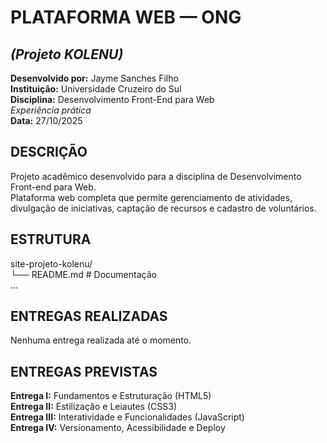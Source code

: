 # PLATAFORMA WEB — ONG  
## *(Projeto KOLENU)*  

**Desenvolvido por:** Jayme Sanches Filho  
**Instituição:** Universidade Cruzeiro do Sul  
**Disciplina:** Desenvolvimento Front-End para Web  
*Experiência prática*  
**Data:** 27/10/2025  

## DESCRIÇÃO  
Projeto acadêmico desenvolvido para a disciplina de Desenvolvimento Front-end para Web.  
Plataforma web completa que permite gerenciamento de atividades, divulgação de iniciativas, captação de recursos e cadastro de voluntários.  

## ESTRUTURA  
site-projeto-kolenu/  
└── README.md           # Documentação  
...
## ENTREGAS REALIZADAS  
Nenhuma entrega realizada até o momento.  

## ENTREGAS PREVISTAS  
**Entrega I:** Fundamentos e Estruturação (HTML5)  
**Entrega II:** Estilização e Leiautes (CSS3)  
**Entrega III:** Interatividade e Funcionalidades (JavaScript)  
**Entrega IV:** Versionamento, Acessibilidade e Deploy  